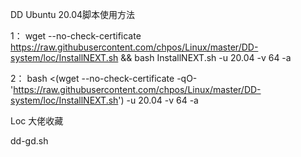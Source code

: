 DD Ubuntu 20.04脚本使用方法

1： wget --no-check-certificate https://raw.githubusercontent.com/chpos/Linux/master/DD-system/loc/InstallNEXT.sh && bash InstallNEXT.sh -u 20.04 -v 64 -a

2： bash <(wget --no-check-certificate -qO- 'https://raw.githubusercontent.com/chpos/Linux/master/DD-system/loc/InstallNEXT.sh') -u 20.04 -v 64 -a


Loc 大佬收藏

dd-gd.sh
